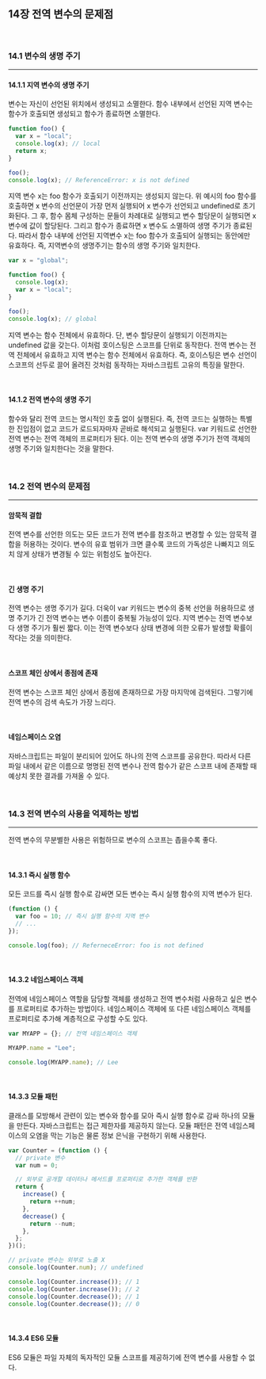 ## 14장 전역 변수의 문제점

<br>

### 14.1 변수의 생명 주기

---

#### 14.1.1 지역 변수의 생명 주기

변수는 자신이 선언된 위치에서 생성되고 소멸한다.
함수 내부에서 선언된 지역 변수는 함수가 호출되면 생성되고 함수가 종료하면 소멸한다.

```js
function foo() {
  var x = "local";
  console.log(x); // local
  return x;
}

foo();
console.log(x); // ReferenceError: x is not defined
```

지역 변수 x는 foo 함수가 호출되기 이전까지는 생성되지 않는다.
위 예시의 foo 함수를 호출하면 x 변수의 선언문이 가장 먼저 실행되어 x 변수가 선언되고 undefined로 초기화된다.
그 후, 함수 몸체 구성하는 문들이 차례대로 실행되고 변수 할당문이 실행되면 x 변수에 값이 할당된다. 그리고 함수가 종료하면 x 변수도 소멸하여 생명 주기가 종료된다.
따라서 함수 내부에 선언된 지역변수 x는 foo 함수가 호출되어 실행되는 동안에만 유효하다. 즉, 지역변수의 생명주기는 함수의 생명 주기와 일치한다.

```js
var x = "global";

function foo() {
  console.log(x);
  var x = "local";
}

foo();
console.log(x); // global
```

지역 변수는 함수 전체에서 유효하다. 단, 변수 할당문이 실행되기 이전까지는 undefined 값을 갖는다.
이처럼 호이스팅은 스코프를 단위로 동작한다. 전역 변수는 전역 전체에서 유효하고 지역 변수는 함수 전체에서 유효하다.
즉, 호이스팅은 변수 선언이 스코프의 선두로 끌어 올려진 것처럼 동작하는 자바스크립트 고유의 특징을 말한다.

<br>

#### 14.1.2 전역 변수의 생명 주기

함수와 달리 전역 코드는 명시적인 호출 없이 실행된다. 즉, 전역 코드는 실행하는 특별한 진입점이 없고 코드가 로드되자마자 곧바로 해석되고 실행된다.
var 키워드로 선언한 전역 변수는 전역 객체의 프로퍼티가 된다. 이는 전역 변수의 생명 주기가 전역 객체의 생명 주기와 일치한다는 것을 말한다.

<br>

### 14.2 전역 변수의 문제점

---

#### 암묵적 결합

전역 변수를 선언한 의도는 모든 코드가 전역 변수를 참조하고 변경할 수 있는 암묵적 결합을 허용하는 것이다.
변수의 유효 범위가 크면 클수록 코드의 가독성은 나빠지고 의도치 않게 상태가 변경될 수 있는 위험성도 높아진다.

<br>

#### 긴 생명 주기

전역 변수는 생명 주기가 길다.
더욱이 var 키워드는 변수의 중복 선언을 허용하므로 생명 주기가 긴 전역 변수는 변수 이름이 중복될 가능성이 있다. 지역 변수는 전역 변수보다 생명 주기가 훨씬 짧다. 이는 전역 변수보다 상태 변경에 의한 오류가 발생할 확률이 작다는 것을 의미한다.

<br>

#### 스코프 체인 상에서 종점에 존재

전역 변수는 스코프 체인 상에서 종점에 존재하므로 가장 마지막에 검색된다. 그렇기에 전역 변수의 검색 속도가 가장 느리다.

<br>

#### 네임스페이스 오염

자바스크립트는 파일이 분리되어 있어도 하나의 전역 스코프를 공유한다. 따라서 다른 파일 내에서 같은 이름으로 명명된 전역 변수나 전역 함수가 같은 스코프 내에 존재할 때 예상치 못한 결과를 가져올 수 있다.

<br>

### 14.3 전역 변수의 사용을 억제하는 방법

---

전역 변수의 무분별한 사용은 위험하므로 변수의 스코프는 좁을수록 좋다.

<br>

#### 14.3.1 즉시 실행 함수

모든 코드를 즉시 실행 함수로 감싸면 모든 변수는 즉시 실행 함수의 지역 변수가 된다.

```js
(function () {
  var foo = 10; // 즉시 실행 함수의 지역 변수
  // ...
});

console.log(foo); // ReferneceError: foo is not defined
```

<br>

#### 14.3.2 네임스페이스 객체

전역에 네임스페이스 역할을 담당할 객체를 생성하고 전역 변수처럼 사용하고 싶은 변수를 프로퍼티로 추가하는 방법이다.
네임스페이스 객체에 또 다른 네임스페이스 객체를 프로퍼티로 추가해 계층적으로 구성할 수도 있다.

```js
var MYAPP = {}; // 전역 네임스페이스 객체

MYAPP.name = "Lee";

console.log(MYAPP.name); // Lee
```

<br>

#### 14.3.3 모듈 패턴

클래스를 모방해서 관련이 있는 변수와 함수를 모아 즉시 실행 함수로 감싸 하나의 모듈을 만든다.
자바스크립트는 접근 제한자를 제공하지 않는다. 모듈 패턴은 전역 네임스페이스의 오염을 막는 기능은 물론 정보 은닉을 구현하기 위해 사용한다.

```js
var Counter = (function () {
  // private 변수
  var num = 0;

  // 외부로 공개할 데이터나 메서드를 프로퍼티로 추가한 객체를 반환
  return {
    increase() {
      return ++num;
    },
    decrease() {
      return --num;
    },
  };
})();

// private 변수는 외부로 노출 X
console.log(Counter.num); // undefined

console.log(Counter.increase()); // 1
console.log(Counter.increase()); // 2
console.log(Counter.decrease()); // 1
console.log(Counter.decrease()); // 0
```

<br>

#### 14.3.4 ES6 모듈

ES6 모듈은 파일 자체의 독자적인 모듈 스코프를 제공하기에 전역 변수를 사용할 수 없다.
